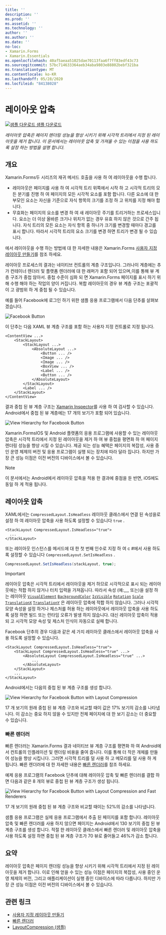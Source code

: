 ```yaml
---
title: ''
description: ''
ms.prod: ''
ms.assetid: ''
ms.technology: ''
author: ''
ms.author: ''
ms.date: ''
no-loc:
- Xamarin.Forms
- Xamarin.Essentials
ms.openlocfilehash: 40af5aeaa51025dae70113faa6f7ff83edf43c73
ms.sourcegitcommit: 57bc714633364aeb34aba9803e88802bebf321ba
ms.translationtype: MT
ms.contentlocale: ko-KR
ms.lasthandoff: 05/28/2020
ms.locfileid: "84138028"
---
```

# <a name="layout-compression"></a>레이아웃 압축

[![샘플 다운로드](~/media/shared/download.png) 샘플 다운로드](https://docs.microsoft.com/samples/xamarin/xamarin-forms-samples/userinterface-layoutcompression)

_레이아웃 압축은 페이지 렌더링 성능을 향상 시키기 위해 시각적 트리에서 지정 된 레이아웃을 제거 합니다. 이 문서에서는 레이아웃 압축 및 가져올 수 있는 이점을 사용 하도록 설정 하는 방법을 설명 합니다._

## <a name="overview"></a>개요

Xamarin.Forms두 시리즈의 재귀 메서드 호출을 사용 하 여 레이아웃을 수행 합니다.

- 레이아웃은 페이지를 사용 하 여 시각적 트리 위쪽에서 시작 하 고 시각적 트리의 모든 분기를 진행 하 여 페이지의 모든 시각적 요소를 포함 합니다. 다른 요소에 대 한 부모인 요소는 자신을 기준으로 자식 항목의 크기를 조정 하 고 위치를 지정 해야 합니다.
- 무효화는 페이지의 요소를 변경 하 여 새 레이아웃 주기를 트리거하는 프로세스입니다. 요소는 더 이상 올바른 크기나 위치가 없는 경우 유효 하지 않은 것으로 간주 됩니다. 자식 트리의 모든 요소는 자식 항목 중 하나가 크기를 변경할 때마다 경고를 표시 합니다. 따라서 시각적 트리의 요소 크기를 변경 하면 트리가 변경 될 수 있습니다.

에서 레이아웃을 수행 하는 방법에 대 한 자세한 내용은 Xamarin.Forms [사용자 지정 레이아웃 만들기](~/xamarin-forms/user-interface/layouts/custom.md)를 참조 하세요.

레이아웃 프로세스의 결과는 네이티브 컨트롤의 계층 구조입니다. 그러나이 계층에는 추가 컨테이너 렌더러 및 플랫폼 렌더러에 대 한 래퍼가 포함 되어 있으며,이를 통해 뷰 계층 구조가 중첩 않아서. 중첩 수준이 심화 되 면 Xamarin.Forms 페이지를 표시 하기 위해 수행 해야 하는 작업의 양이 커집니다. 복합 레이아웃의 경우 뷰 계층 구조는 포괄적이 고 광범위 하 게 중첩 될 수 있습니다.

예를 들어 Facebook에 로그인 하기 위한 샘플 응용 프로그램에서 다음 단추를 살펴보겠습니다.

![](layout-compression-images/facebook-button.png "Facebook Button")

이 단추는 다음 XAML 뷰 계층 구조를 포함 하는 사용자 지정 컨트롤로 지정 됩니다.

```xaml
<ContentView ...>
    <StackLayout>
        <StackLayout ...>
            <AbsoluteLayout ...>
                <Button ... />    
                <Image ... />
                <Image ... />
                <BoxView ... />
                <Label ... />
                <Button ... />
            </AbsoluteLayout>
        </StackLayout>
        <Label ... />
    </StackLayout>    
</ContentView>
```

결과 중첩 된 뷰 계층 구조는 [Xamarin Inspector](~/tools/inspector/index.md)를 사용 하 여 검사할 수 있습니다. Android에서 중첩 된 뷰 계층에는 17 개의 보기가 포함 되어 있습니다.

![](layout-compression-images/no-compression.png "View Hierarchy for Facebook Button")

Xamarin.FormsIOS 및 Android 플랫폼의 응용 프로그램에 사용할 수 있는 레이아웃 압축은 시각적 트리에서 지정 된 레이아웃을 제거 하 여 뷰 중첩을 평면화 하 여 페이지 렌더링 성능을 향상 시킬 수 있습니다. 제공 되는 성능 혜택은 페이지의 복잡성, 사용 중인 운영 체제의 버전 및 응용 프로그램이 실행 되는 장치에 따라 달라 집니다. 하지만 가장 큰 성능 이점은 이전 버전의 디바이스에서 볼 수 있습니다.

> [!NOTE]
> 이 문서에서는 Android에서 레이아웃 압축을 적용 한 결과에 중점을 둔 반면, iOS에도 동일 하 게 적용 됩니다.

## <a name="layout-compression"></a>레이아웃 압축

XAML에서는 `CompressedLayout.IsHeadless` 레이아웃 클래스에서 연결 된 속성을로 설정 하 여 레이아웃 압축을 사용 하도록 설정할 수 있습니다 `true` .

```xaml
<StackLayout CompressedLayout.IsHeadless="true">
  ...
</StackLayout>   
```

또는 레이아웃 인스턴스를 메서드에 대 한 첫 번째 인수로 지정 하 여 c #에서 사용 하도록 설정할 수 있습니다 `CompressedLayout.SetIsHeadless` .

```csharp
CompressedLayout.SetIsHeadless(stackLayout, true);
```

> [!IMPORTANT]
> 레이아웃 압축은 시각적 트리에서 레이아웃을 제거 하므로 시각적으로 표시 되는 레이아웃에는 적합 하지 않거나 터치 입력을 가져옵니다. 따라서 속성 (예:,,,, 또는)을 설정 하는 레이아웃 [`VisualElement`](xref:Xamarin.Forms.VisualElement) [`BackgroundColor`](xref:Xamarin.Forms.VisualElement.BackgroundColor) [`IsVisible`](xref:Xamarin.Forms.VisualElement.IsVisible) [`Rotation`](xref:Xamarin.Forms.VisualElement.Rotation) [`Scale`](xref:Xamarin.Forms.VisualElement.Scale) [`TranslationX`](xref:Xamarin.Forms.VisualElement.TranslationX) [`TranslationY`](xref:Xamarin.Forms.VisualElement.TranslationY) 은 레이아웃 압축에 적합 하지 않습니다. 그러나 시각적 모양 속성을 설정 하거나 제스처를 허용 하는 레이아웃에서 레이아웃 압축을 사용 하도록 설정 하면 빌드 또는 런타임 오류가 발생 하지 않습니다. 대신 레이아웃 압축이 적용 되 고 시각적 모양 속성 및 제스처 인식이 자동으로 실패 합니다.

Facebook 단추의 경우 다음과 같은 세 가지 레이아웃 클래스에서 레이아웃 압축을 사용 하도록 설정할 수 있습니다.

```xaml
<StackLayout CompressedLayout.IsHeadless="true">
    <StackLayout CompressedLayout.IsHeadless="true" ...>
        <AbsoluteLayout CompressedLayout.IsHeadless="true" ...>
            ...
        </AbsoluteLayout>
    </StackLayout>
    ...
</StackLayout>  
```

Android에서는 다음의 중첩 된 뷰 계층 구조를 생성 합니다.

![](layout-compression-images/layout-compression.png "View Hierarchy for Facebook Button with Layout Compression")

17 개 보기의 원래 중첩 된 뷰 계층 구조와 비교할 때이 값은 17% 보기의 감소를 나타냅니다. 이 감소는 중요 하지 않을 수 있지만 전체 페이지에 대 한 보기 감소는 더 중요할 수 있습니다.

### <a name="fast-renderers"></a>빠른 렌더러

빠른 렌더러는 Xamarin.Forms 결과 네이티브 뷰 계층 구조를 평면화 하 여 Android에서 컨트롤의 인플레이션 및 렌더링 비용을 줄여 줍니다. 이를 통해 더 작은 개체를 만들어 성능을 향상 시킵니다. 그러면 시각적 트리를 덜 사용 하 고 메모리를 덜 사용 하 게 됩니다. 빠른 렌더러에 대 한 자세한 내용은 [빠른 렌더러](~/xamarin-forms/internals/fast-renderers.md)를 참조 하세요.

예제 응용 프로그램의 Facebook 단추에 대해 레이아웃 압축 및 빠른 렌더러를 결합 하면 다음과 같은 8 개의 뷰로 중첩 된 뷰 계층 구조가 생성 됩니다.

![](layout-compression-images/layout-compression-with-fast-renderers.png "View Hierarchy for Facebook Button with Layout Compression and Fast Renderers")

17 개 보기의 원래 중첩 된 뷰 계층 구조와 비교할 때이는 52%의 감소를 나타냅니다.

샘플 응용 프로그램은 실제 응용 프로그램에서 추출 된 페이지를 포함 합니다. 레이아웃 압축 및 빠른 렌더러를 사용 하지 않으면 페이지는 Android에서 130 보기의 중첩 된 뷰 계층 구조를 생성 합니다. 적절 한 레이아웃 클래스에서 빠른 렌더러 및 레이아웃 압축을 사용 하도록 설정 하면 중첩 된 뷰 계층 구조가 70 뷰로 줄어들고 46%가 감소 합니다.

## <a name="summary"></a>요약

레이아웃 압축은 페이지 렌더링 성능을 향상 시키기 위해 시각적 트리에서 지정 된 레이아웃을 제거 합니다. 이로 인해 얻을 수 있는 성능 이점은 페이지의 복잡성, 사용 중인 운영 체제의 버전, 그리고 애플리케이션이 실행 중인 디바이스에 따라 다릅니다. 하지만 가장 큰 성능 이점은 이전 버전의 디바이스에서 볼 수 있습니다.

## <a name="related-links"></a>관련 링크

- [사용자 지정 레이아웃 만들기](~/xamarin-forms/user-interface/layouts/custom.md)
- [빠른 렌더러](~/xamarin-forms/internals/fast-renderers.md)
- [LayoutCompression (샘플)](https://docs.microsoft.com/samples/xamarin/xamarin-forms-samples/userinterface-layoutcompression)
